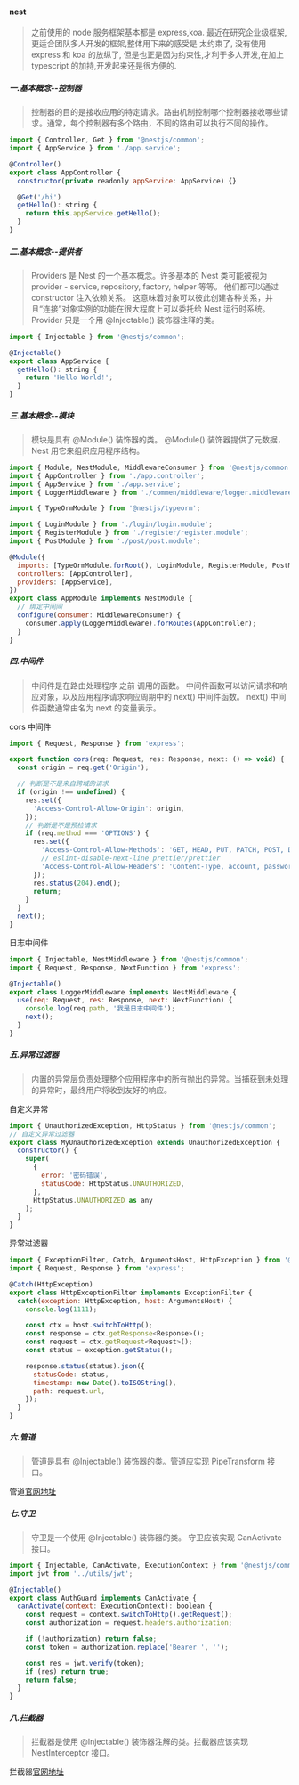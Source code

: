 #### nest

> 之前使用的 node 服务框架基本都是 express,koa. 最近在研究企业级框架,更适合团队多人开发的框架,整体用下来的感受是 太约束了, 没有使用 express 和 koa 的放纵了, 但是也正是因为约束性,才利于多人开发,在加上 typescript 的加持,开发起来还是很方便的.

##### 一.基本概念--控制器

> 控制器的目的是接收应用的特定请求。路由机制控制哪个控制器接收哪些请求。通常，每个控制器有多个路由，不同的路由可以执行不同的操作。

```js
import { Controller, Get } from '@nestjs/common';
import { AppService } from './app.service';

@Controller()
export class AppController {
  constructor(private readonly appService: AppService) {}

  @Get('/hi')
  getHello(): string {
    return this.appService.getHello();
  }
}
```

##### 二.基本概念--提供者

> Providers 是 Nest 的一个基本概念。许多基本的 Nest 类可能被视为 provider - service, repository, factory, helper 等等。 他们都可以通过 constructor 注入依赖关系。 这意味着对象可以彼此创建各种关系，并且“连接”对象实例的功能在很大程度上可以委托给 Nest 运行时系统。 Provider 只是一个用 @Injectable() 装饰器注释的类。

```js
import { Injectable } from '@nestjs/common';

@Injectable()
export class AppService {
  getHello(): string {
    return 'Hello World!';
  }
}
```

##### 三.基本概念--模块

> 模块是具有 @Module() 装饰器的类。 @Module() 装饰器提供了元数据，Nest 用它来组织应用程序结构。

```js
import { Module, NestModule, MiddlewareConsumer } from '@nestjs/common';
import { AppController } from './app.controller';
import { AppService } from './app.service';
import { LoggerMiddleware } from './commen/middleware/logger.middleware';

import { TypeOrmModule } from '@nestjs/typeorm';

import { LoginModule } from './login/login.module';
import { RegisterModule } from './register/register.module';
import { PostModule } from './post/post.module';

@Module({
  imports: [TypeOrmModule.forRoot(), LoginModule, RegisterModule, PostModule],
  controllers: [AppController],
  providers: [AppService],
})
export class AppModule implements NestModule {
  // 绑定中间间
  configure(consumer: MiddlewareConsumer) {
    consumer.apply(LoggerMiddleware).forRoutes(AppController);
  }
}
```

##### 四.中间件

> 中间件是在路由处理程序 之前 调用的函数。 中间件函数可以访问请求和响应对象，以及应用程序请求响应周期中的 next() 中间件函数。 next() 中间件函数通常由名为 next 的变量表示。

cors 中间件

```js
import { Request, Response } from 'express';

export function cors(req: Request, res: Response, next: () => void) {
  const origin = req.get('Origin');

  // 判断是不是来自跨域的请求
  if (origin !== undefined) {
    res.set({
      'Access-Control-Allow-Origin': origin,
    });
    // 判断是不是预检请求
    if (req.method === 'OPTIONS') {
      res.set({
        'Access-Control-Allow-Methods': 'GET, HEAD, PUT, PATCH, POST, DELETE',
        // eslint-disable-next-line prettier/prettier
        'Access-Control-Allow-Headers': 'Content-Type, account, password, Authorization',
      });
      res.status(204).end();
      return;
    }
  }
  next();
}
```

日志中间件

```js
import { Injectable, NestMiddleware } from '@nestjs/common';
import { Request, Response, NextFunction } from 'express';

@Injectable()
export class LoggerMiddleware implements NestMiddleware {
  use(req: Request, res: Response, next: NextFunction) {
    console.log(req.path, '我是日志中间件');
    next();
  }
}
```

##### 五.异常过滤器

> 内置的异常层负责处理整个应用程序中的所有抛出的异常。当捕获到未处理的异常时，最终用户将收到友好的响应。

自定义异常

```js
import { UnauthorizedException, HttpStatus } from '@nestjs/common';
// 自定义异常过滤器
export class MyUnauthorizedException extends UnauthorizedException {
  constructor() {
    super(
      {
        error: '密码错误',
        statusCode: HttpStatus.UNAUTHORIZED,
      },
      HttpStatus.UNAUTHORIZED as any
    );
  }
}
```

异常过滤器

```js
import { ExceptionFilter, Catch, ArgumentsHost, HttpException } from '@nestjs/common';
import { Request, Response } from 'express';

@Catch(HttpException)
export class HttpExceptionFilter implements ExceptionFilter {
  catch(exception: HttpException, host: ArgumentsHost) {
    console.log(1111);

    const ctx = host.switchToHttp();
    const response = ctx.getResponse<Response>();
    const request = ctx.getRequest<Request>();
    const status = exception.getStatus();

    response.status(status).json({
      statusCode: status,
      timestamp: new Date().toISOString(),
      path: request.url,
    });
  }
}
```

##### 六.管道

> 管道是具有 @Injectable() 装饰器的类。管道应实现 PipeTransform 接口。

管道[官网地址](https://docs.nestjs.cn/8/pipes)

##### 七.守卫

> 守卫是一个使用 @Injectable() 装饰器的类。 守卫应该实现 CanActivate 接口。

```js
import { Injectable, CanActivate, ExecutionContext } from '@nestjs/common';
import jwt from '../utils/jwt';

@Injectable()
export class AuthGuard implements CanActivate {
  canActivate(context: ExecutionContext): boolean {
    const request = context.switchToHttp().getRequest();
    const authorization = request.headers.authorization;

    if (!authorization) return false;
    const token = authorization.replace('Bearer ', '');

    const res = jwt.verify(token);
    if (res) return true;
    return false;
  }
}
```

##### 八.拦截器

> 拦截器是使用 @Injectable() 装饰器注解的类。拦截器应该实现 NestInterceptor 接口。

拦截器[官网地址](https://docs.nestjs.cn/8/interceptors)
